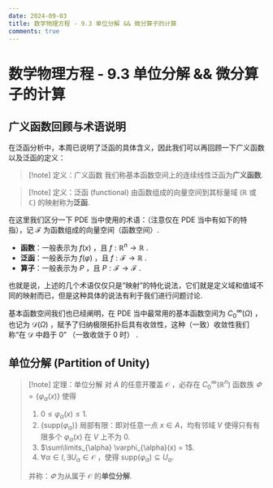 ```yaml
---
date: 2024-09-03
title: 数学物理方程 - 9.3 单位分解 && 微分算子的计算
comments: true
---
```


# 数学物理方程 - 9.3 单位分解 && 微分算子的计算

## 广义函数回顾与术语说明

在泛函分析中，本周已说明了泛函的具体含义，因此我们可以再回顾一下广义函数以及泛函的定义：

>[!note] 定义：广义函数
>我们称基本函数空间上的连续线性泛函为**广义函数**.

>[!note] 定义：泛函 (functional)
>由函数组成的向量空间到其标量域 ($\mathbb{R}$ 或 $\mathbb{C}$) 的映射称为**泛函**.

在这里我们区分一下 PDE 当中使用的术语：（注意仅在 PDE 当中有如下的特指），记 $\mathcal{F}$ 为函数组成的向量空间（函数空间）.

- **函数**：一般表示为 $f(x)$ ，且 $f: \mathbb{R}^{n}\to \mathbb{R}$ .
- **泛函**：一般表示为 $f(\varphi)$ ，且 $f:\mathcal{F}\to \mathbb{R}$ .
- **算子**：一般表示为 $P$ ，且 $P: \mathcal{F}\to \mathcal{F}$ .

也就是说，上述的几个术语仅仅只是“映射”的特化说法，它们就是定义域和值域不同的映射而已，但是这种具体的说法有利于我们进行问题讨论.

基本函数空间我们也已经阐明，在 PDE 当中最常用的基本函数空间为 $C_{0}^{\infty}(\Omega)$ ，也记为 $\mathscr{D}(\Omega)$ ，赋予了归纳极限拓扑后具有收敛性，这种（一致）收敛性我们称“在 $\mathscr{D}$ 中趋于 $0$” （一致收敛于 $0$ 时） .

## 单位分解 (Partition of Unity)

>[!note] 定理：单位分解
>对 $A$ 的任意开覆盖 $\mathcal{O}$ ，必存在 $C_{0}^{\infty}(\mathbb{R}^{n})$ 函数族 $\varPhi = \left\lbrace \varphi_{\alpha}(x) \right\rbrace$ 使得
>1. $0 \leqslant \varphi_{\alpha}(x)\leqslant 1$.
>2. $\left\lbrace \mathrm{supp}(\varphi_{\alpha}) \right\rbrace$ 局部有限：即对任意一点 $x\in A$，均有邻域 $V$ 使得只有有限多个 $\varphi_{\alpha}(x)$ 在 $V$ 上不为 $0$.
>3. $\sum\limits_{\alpha} \varphi_{\alpha}(x) = 1$.
>4. $\forall \alpha\in I,\exists U_{\alpha}\in \mathcal{O}$ ，使得 $\mathrm{supp}(\varphi_{\alpha})\subseteq U_{\alpha}$.
>
>并称：$\varPhi$ 为从属于 $\mathcal{O}$ 的**单位分解**.


